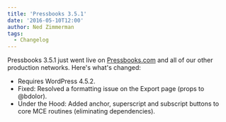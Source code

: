 ```yaml
---
title: 'Pressbooks 3.5.1'
date: '2016-05-10T12:00'
author: Ned Zimmerman
tags:
  - Changelog
---
```


Pressbooks 3.5.1 just went live on [Pressbooks.com](https://pressbooks.com/) and all of
our other production networks. Here's what's changed:

- Requires WordPress 4.5.2.
- Fixed: Resolved a formatting issue on the Export page (props to @bdolor).
- Under the Hood: Added anchor, superscript and subscript buttons to core MCE routines
  (eliminating dependencies).
